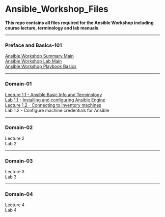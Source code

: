 # Ansible_Workshop_Files
**This repo contains all files required for the Ansible Workshop including course lecture, terminology and lab manuals.**

_____________________________________________
### Preface and Basics-101
[Ansible Workshop Summary Main](/docs/WORKSHOP-MAIN.md#ansible-workshop--ansible-basics)<br>
[Ansible Workshop Lab Main](/docs/LAB-MAIN.md#lab-main)<br>
[Ansible Workshop Playbook Basics](/docs/PLAY-BASICS-MAIN.md)<br>
_____________________________________________
### Domain-01
[Lecture 1.1 - Ansible Basic Info and Terminology](/docs/LECTURE1.1-MAIN.md)<br>
[Lab 1.1 - Installing and configuring Ansible Engine](/docs/LAB1.1-MAIN.md)<br>
[Lecture 1.2 - Connecting to inventory machines](/docs/LECTURE1.2-MAIN.md)<br>
Lab 1.2 - Configure machine credentials for Ansible<br>
_____________________________________________
### Domain-02
Lecture 2<br>
Lab 2<br>
_____________________________________________
### Domain-03
Lecture 3<br>
Lab 3<br>
_____________________________________________
### Domain-04
Lecture 4<br>
Lab 4<br>



